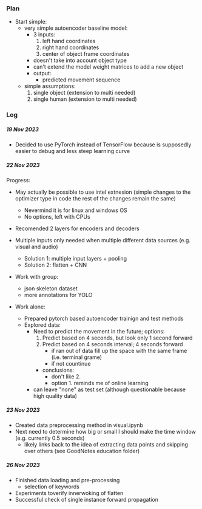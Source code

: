 ### Plan
- Start simple:
    - very simple autoencoder baseline model:
        - 3 inputs:
            1. left hand coordinates
            2. right hand coordinates
            3. center of object frame coordinates
        - doesn't take into account object type
        - can't extend the model weight matrices to add a new object
        - output:
            - predicted movement sequence 
    - simple assumptions:
        1. single object (extension to multi needed)
        2. single human (extension to multi needed)

### Log
##### 19 Nov 2023
- Decided to use PyTorch instead of TensorFlow because is supposedly easier to debug and less steep learning curve

##### 22 Nov 2023
Progress:
- May actually be possible to use intel extnesion (simple changes to the optimizer type in code the rest of the changes remain the same)
    - Nevermind it is for linux and windows OS
    - No options, left with CPUs
- Recomended 2 layers for encoders and decoders
- Multiple inputs only needed when multiple different data sources (e.g. visual and audio)
    - Solution 1: multiple input layers + pooling
    - Solution 2: flatten + CNN

- Work with group:
    - json skeleton dataset
    - more annotations for YOLO
- Work alone:
    - Prepared pytorch based autoencoder trainign and test methods
    - Explored data:
        - Need to predict the movement in the future; options:
            1. Predict based on 4 seconds, but look only 1 second forward
            2. Predict based on 4 seconds interval; 4 seconds forward
                - if ran out of data fill up the space with the same frame (i.e. terminal grame)
                - if not countinue 
            - conclusions: 
                - don't like 2.  
                - option 1. reminds me of online learning
        - can leave "none" as test set (although questionable because high quality data)

##### 23 Nov 2023
- Created data preprocessing method in visual.ipynb
- Next need to determine how big or small I should make the time window (e.g. currently 0.5 seconds)
    - likely links back to the idea of extracting data points and skipping over others (see GoodNotes education folder)

##### 26 Nov 2023
- Finished data loading and pre-processing
    - selection of keywords
- Experiments toverify innerwoking of flatten
- Successful check of single instance forward propagation